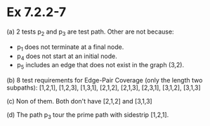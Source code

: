# Ex 7.2.2-7 #

(a) 2 tests p<sub>2</sub> and p<sub>3</sub> are test path. Other are not because:

- p<sub>1</sub> does not terminate at a final node.
- p<sub>4</sub> does not start at an initial node.
- p<sub>5</sub> includes an edge that does not exist in the graph (3,2).

(b)  8 test requirements for Edge-Pair Coverage (only the length two subpaths):
 [1,2,1], [1,2,3], [1,3,1], [2,1,2], [2,1,3], [2,3,1], [3,1,2], [3,1,3]

(c) Non of them. Both don't have [2,1,2] and [3,1,3]

(d) The path p<sub>3</sub> tour the prime path with sidestrip [1,2,1].
